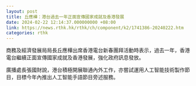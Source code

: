 ```yaml
---
layout: post
title: 丘應樺：港台過去一年正面宣傳國家成就及香港發展
date: 2024-02-22 12:14:37.000000000 +08:00
link: https://news.rthk.hk/rthk/ch/component/k2/1741386-20240222.htm
categories: rthk
---
```


商務及經濟發展局局長丘應樺出席香港電台新春團拜活動時表示，過去一年，香港電台繼續正面宣傳國家成就及香港發展，強化政府訊息發放。

廣播處長張國財說，港台積極開展聯通內外工作，亦嘗試運用人工智能技術製作節目，目標今年內推出人工智能手語節目旁述服務。
